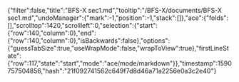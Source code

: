 {"filter":false,"title":"BFS-X sec1.md","tooltip":"/BFS-X/documents/BFS-X sec1.md","undoManager":{"mark":-1,"position":-1,"stack":[]},"ace":{"folds":[],"scrolltop":1420,"scrollleft":0,"selection":{"start":{"row":140,"column":0},"end":{"row":140,"column":0},"isBackwards":false},"options":{"guessTabSize":true,"useWrapMode":false,"wrapToView":true},"firstLineState":{"row":117,"state":"start","mode":"ace/mode/markdown"}},"timestamp":1590757504856,"hash":"21f092741562c649f7d8d46a71a2256e0a3c2e40"}